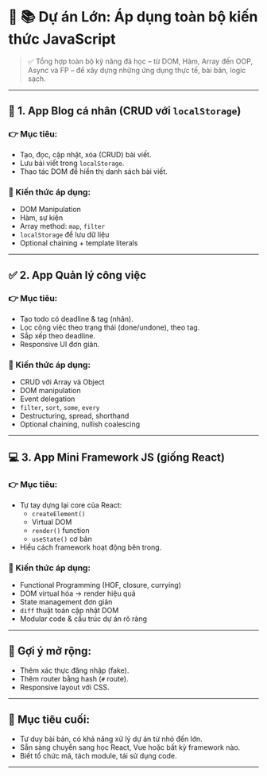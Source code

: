 # 🔴 📚 Dự án Lớn: Áp dụng toàn bộ kiến thức JavaScript

> ✅ Tổng hợp toàn bộ kỹ năng đã học – từ DOM, Hàm, Array đến OOP, Async và FP – để xây dựng những ứng dụng thực tế, bài bản, logic sạch.

---

## 📘 1. App Blog cá nhân (CRUD với `localStorage`)

### 👉 Mục tiêu:

- Tạo, đọc, cập nhật, xóa (CRUD) bài viết.
- Lưu bài viết trong `localStorage`.
- Thao tác DOM để hiển thị danh sách bài viết.

### 🔧 Kiến thức áp dụng:

- DOM Manipulation
- Hàm, sự kiện
- Array method: `map`, `filter`
- `localStorage` để lưu dữ liệu
- Optional chaining + template literals

---

## ✅ 2. App Quản lý công việc

### 👉 Mục tiêu:

- Tạo todo có deadline & tag (nhãn).
- Lọc công việc theo trạng thái (done/undone), theo tag.
- Sắp xếp theo deadline.
- Responsive UI đơn giản.

### 🔧 Kiến thức áp dụng:

- CRUD với Array và Object
- DOM manipulation
- Event delegation
- `filter`, `sort`, `some`, `every`
- Destructuring, spread, shorthand
- Optional chaining, nullish coalescing

---

## 💻 3. App Mini Framework JS (giống React)

### 👉 Mục tiêu:

- Tự tay dựng lại core của React:
  - `createElement()`
  - Virtual DOM
  - `render()` function
  - `useState()` cơ bản
- Hiểu cách framework hoạt động bên trong.

### 🔧 Kiến thức áp dụng:

- Functional Programming (HOF, closure, currying)
- DOM virtual hóa → render hiệu quả
- State management đơn giản
- `diff` thuật toán cập nhật DOM
- Modular code & cấu trúc dự án rõ ràng

---

## 🧠 Gợi ý mở rộng:

- Thêm xác thực đăng nhập (fake).
- Thêm router bằng hash (`#` route).
- Responsive layout với CSS.

---

## 🎯 Mục tiêu cuối:

- Tư duy bài bản, có khả năng xử lý dự án từ nhỏ đến lớn.
- Sẵn sàng chuyển sang học React, Vue hoặc bất kỳ framework nào.
- Biết tổ chức mã, tách module, tái sử dụng code.

---
